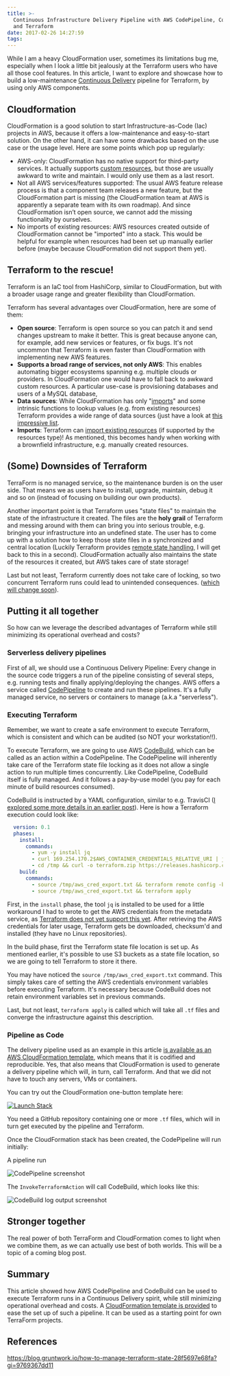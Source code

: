 ```yaml
---
title: >-
  Continuous Infrastructure Delivery Pipeline with AWS CodePipeline, CodeBuild
  and Terraform
date: 2017-02-26 14:27:59
tags:
---
```



While I am a heavy CloudFormation user, sometimes its limitations bug me, especially when I look a little bit jealously at the Terraform users who have all those cool features. In this article, I want to explore and showcase how to build a low-maintenance [Continuous Delivery](https://martinfowler.com/books/continuousDelivery.html) pipeline for Terraform, by using only AWS components. 
 
## Cloudformation

CloudFormation is a good solution to start Infrastructure-as-Code (Iac) projects in AWS, because it offers a low-maintenance and easy-to-start solution. On the other hand, it can have some drawbacks based on the use case or the usage level. Here are some points which pop up regularly:

 - AWS-only: CloudFormation has no native support for third-party services. It actually supports [custom resources](http://docs.aws.amazon.com/AWSCloudFormation/latest/UserGuide/template-custom-resources.html), but those are usually awkward to write and maintain. I would only use them as a last resort.
 - Not all AWS services/features supported: The usual AWS feature release process is that a component team releases a new feature, but the CloudFormation part is missing (the CloudFormation team at AWS is apparently a separate team with its own roadmap). And since CloudFormation isn’t open source, we cannot add the missing functionality by ourselves. 
- No imports of existing resources: AWS resources created outside of CloudFormation cannot be "imported" into a stack. This would be helpful for example when resources had been set up manually earlier before (maybe because CloudFormation did not support them yet).
 
## Terraform to the rescue!

Terraform is an IaC tool from HashiCorp, similar to CloudFormation, but with a broader usage range and greater flexibility than CloudFormation.

Terraform has several advantages over CloudFormation, here are some of them:

 - **Open source**: Terraform is open source so you can patch it and send changes upstream to make it better. This is great because anyone can, for example, add new services or features, or fix bugs. It's not uncommon that Terraform is even faster than CloudFormation with implementing new AWS features.
 - **Supports a broad range of services, not only AWS**: This enables automating bigger ecosystems spanning e.g. multiple clouds or providers. In CloudFormation one would have to fall back to awkward custom resources. A particular use-case is provisioning databases and users of a MySQL database, 
 - **Data sources**: While CloudFormation has only "[imports](http://docs.aws.amazon.com/AWSCloudFormation/latest/UserGuide/intrinsic-function-reference-importvalue.html)" and some intrinsic functions to lookup values (e.g. from existing resources) Terraform provides a wide range of data sources (just have a look at [this impressive list](https://www.terraform.io/docs/providers/aws/d/acm_certificate.html).
 - **Imports**: Terraform can [import existing resources](https://www.terraform.io/docs/import/) (if supported by the resources type)! As mentioned, this becomes handy when working with a brownfield infrastructure, e.g. manually created resources.
  
## (Some) Downsides of Terraform

TerraForm is no managed service, so the maintenance burden is on the user side. That means we as users have to install, upgrade, maintain, debug it and so on (instead of focusing on building our own products).

Another important point is that Terraform uses "state files" to maintain the state of the infrastructure it created. The files are the **holy grail** of Terraform and messing around with them can bring you into serious trouble, e.g. bringing your infrastructure into an undefined state. The user has to come up with a solution how to keep those state files in a synchronized and central location (Luckily Terraform provides [remote state handling](https://www.terraform.io/docs/state/remote/index.html), I will get back to this in a second). CloudFormation actually also maintains the state of the resources it created, but AWS takes care of state storage!

Last but not least, Terraform currently does not take care of locking, so two concurrent Terraform runs could lead to unintended consequences. ([which will change soon](https://github.com/hashicorp/terraform/pull/11686)).
 
## Putting it all together

So how can we leverage the described advantages of Terraform while still minimizing its operational overhead and costs?

### Serverless delivery pipelines

First of all, we should use a Continuous Delivery Pipeline: Every change in the source code triggers a run of the pipeline consisting of several steps, e.g. running tests and finally applying/deploying the changes. AWS offers a service called [CodePipeline](https://aws.amazon.com/documentation/codepipeline/) to create and run these pipelines. It's a fully managed service, no servers or containers to manage (a.k.a "serverless").

### Executing Terraform

Remember, we want to create a safe environment to execute Terraform, which is consistent and which can be audited (so NOT your workstation!!).
  
To execute Terraform, we are going to use AWS [CodeBuild](https://aws.amazon.com/codebuild/), which can be called as an action within a CodePipeline. The CodePipeline will inherently take care of the Terraform state file locking as it does not allow a single action to run multiple times concurrently. Like CodePipeline, CodeBuild itself is fully managed. And it follows a pay-by-use model (you pay for each minute of build resources consumed).

CodeBuild is instructed by a YAML configuration, similar to e.g. TravisCI ([I explored some more details in an earlier post](/2016/12/19/aws-codebuild-the-missing-link-for-deployment-pipelines-in-aws/)). Here is how a Terraform execution could look like:

```yaml
  version: 0.1
  phases:
    install:
      commands:
        - yum -y install jq
        - curl 169.254.170.2$AWS_CONTAINER_CREDENTIALS_RELATIVE_URI | jq 'to_entries | [ .[] | select(.key | (contains("Expiration") or contains("RoleArn"))  | not) ] |  map(if .key == "AccessKeyId" then . + {"key":"AWS_ACCESS_KEY_ID"} else . end) | map(if .key == "SecretAccessKey" then . + {"key":"AWS_SECRET_ACCESS_KEY"} else . end) | map(if .key == "Token" then . + {"key":"AWS_SESSION_TOKEN"} else . end) | map("export \(.key)=\(.value)") | .[]' -r > /tmp/aws_cred_export.txt # work around https://github.com/hashicorp/terraform/issues/8746
        - cd /tmp && curl -o terraform.zip https://releases.hashicorp.com/terraform/${TerraformVersion}/terraform_${TerraformVersion}_linux_amd64.zip && echo "${TerraformSha256} terraform.zip" | sha256sum -c --quiet && unzip terraform.zip && mv terraform /usr/bin
    build:
      commands:
        - source /tmp/aws_cred_export.txt && terraform remote config -backend=s3 -backend-config="bucket=${TerraformStateBucket}" -backend-config="key=terraform.tfstate"
        - source /tmp/aws_cred_export.txt && terraform apply
```

First, in the `install` phase, the tool `jq` is installed to be used for a little workaround I had to wrote to get the AWS credentials from the metadata service, as [Terraform does not yet support this yet](https://github.com/hashicorp/terraform/issues/8746). After retrieving the AWS credentials for later usage, Terraform gets be downloaded, checksum'd and installed (they have no Linux repositories).
 
In the build phase, first the Terraform state file location is set up. As mentioned earlier, it's possible to use S3 buckets as a state file location, so we are going to tell Terraform to store it there.

You may have noticed the `source /tmp/aws_cred_export.txt` command. This simply takes care of setting the AWS credentials environment variables before executing Terraform. It's necessary because CodeBuild does not retain environment variables set in previous commands.

Last, but not least, `terraform apply` is called which will take all `.tf` files and converge the infrastructure against this description.
 
### Pipeline as Code

The delivery pipeline used as an example in this article [is available as an AWS CloudFormation template](https://github.com/s0enke/cloudformation-templates/blob/master/templates/pipeline-terraform.yml), which means that it is codified and reproducible. Yes, that also means that CloudFormation is used to generate a delivery pipeline which will, in turn, call Terraform. And that we did not have to touch any servers, VMs or containers. 

You can try out the CloudFormation one-button template here:

[![Launch Stack](https://raw.githubusercontent.com/s0enke/cloudformation-templates/master/cloudformation-launch-stack.png)](https://console.aws.amazon.com/cloudformation/home?region=us-east-1#/stacks/new?stackName=codepipeline-terraform-sample&templateURL=https://s3.amazonaws.com/ruempler-cloudformation-templates-prod/pipeline-terraform.yml)

You need a GitHub repository containing one or more `.tf` files, which will in turn get executed by the pipeline and Terraform.

Once the CloudFormation stack has been created, the CodePipeline will run initially:
  
A pipeline run 
 
![CodePipeline screenshot](pipeline.png)

The `InvokeTerraformAction` will call CodeBuild, which looks like this:

![CodeBuild log output screenshot](codebuild.png)




## Stronger together

The real power of both TerraForm and CloudFormation comes to light when we combine them, as we can actually use best of both worlds. This will be a topic of a coming blog post.
  
## Summary 

This article showed how AWS CodePipeline and CodeBuild can be used to execute Terraform runs in a Continuous Delivery spirit, while still minimizing operational overhead and costs. A [CloudFormation template is provided](https://github.com/s0enke/cloudformation-templates/blob/master/templates/pipeline-terraform.yml) to ease the set up of such a pipeline. It can be used as a starting point for own TerraForm projects.

## References

https://blog.gruntwork.io/how-to-manage-terraform-state-28f5697e68fa?gi=9769367dd11
